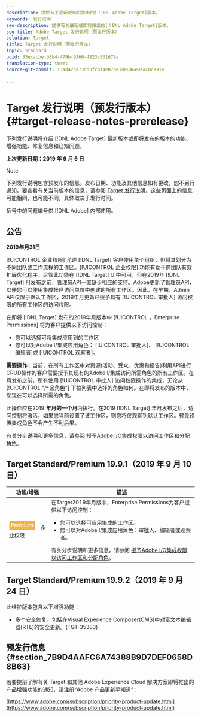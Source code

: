```yaml
---
description: 提供有关最新或即将推出的[！DNL Adobe Target]版本。
keywords: 发行说明
seo-description: 提供有关最新或即将推出的[！DNL Adobe Target]版本。
seo-title: Adobe Target 发行说明（预发行版本）
solution: Target
title: Target 发行说明（预发行版本）
topic: Standard
uuid: 35ecabbe-b8b4-479b-9266-4823c831d79a
translation-type: tm+mt
source-git-commit: 13ad42da73dd3fcbf4e07be1de646e0eac8c991e

---
```



# Target 发行说明（预发行版本）{#target-release-notes-prerelease}

下列发行说明将介绍 [!DNL Adobe Target] 最新版本或即将发布的版本的功能、增强功能、修复信息和已知问题。

**上次更新日期：2019 年 9 月 6 日**

>[!NOTE]
>
>下列发行说明包含预发布的信息。发布日期、功能及其他信息如有更改，恕不另行通知。要查看有关当前版本的信息，请参阅 [Target 发行说明](release-notes.md)。这些页面上的信息可能相同，也可能不同，具体取决于发行时间。
>
>括号中的问题编号供 [!DNL Adobe] 内部使用。

## 公告

**2019年月31日**

[!UICONTROL 企业权限] 允许 [!DNL Target] 客户使用单个组织，但将其划分为不同团队或工作流程的工作区。[!UICONTROL 企业权限] 功能有助于跨团队有效扩展优化程序。尽管此功能在 [!DNL Target] UI中可用，但在2019年 [!DNL Target] 月发布之前，管理员API一直缺少相应的支持。Adobe更新了管理员API，以便您可以使用集成帐户访问单位中创建的所有工作区。因此，在早期，Admin API仅限于默认工作区，2019年月更新已授予具有 [!UICONTROL 审批人] 访问权限的所有工作区的访问权限。

在即将 [!DNL Target] 发布的2019年月版本中 [!UICONTROL ，Enterprise Permissions] 将为客户提供以下访问控制：

* 您可以选择可将集成应用到的工作区
* 您可以对Adobe I/集成应用角色： [!UICONTROL 审批人]、 [!UICONTROL 编辑者]或 [!UICONTROL 观察者]。

**需要操作**：当前，在所有工作区中对资源(活动、受众、优惠和报告)利用API进行CRUD操作的客户需要授予其现有的Adobe I/集成访问所需角色的所有工作区。在月发布之前，所有使用 [!UICONTROL 审批人] 访问权限操作的集成，无论从 [!UICONTROL “产品角色”] 下拉列表中选择的角色如何。在即将发布的版本中，您现在可以选择所需的角色。

此操作应在2019 **年月的一个月**&#x200B;内执行。在2019 [!DNL Target] 年月发布之后，访问控制将激活，如果您当前设置了该工作区，则您将仅观察到默认工作区。预先设置集成角色不会产生不利后果。

有关分步说明和更多信息，请参阅 [授予Adobe I/O集成权限以访问工作区和分配角色](/help/administrating-target/c-user-management/property-channel/configure-adobe-io-integration.md)。

## Target Standard/Premium 19.9.1（2019 年 9 月 10 日） 

| 功能/增强 | 描述 |
| --- | --- |
| ![高级徽章](/help/assets/premium.png) 企业权限 | 在Target2019年月版中，Enterprise Permissions为客户提供以下访问控制：<UL><li>您可以选择可应用集成的工作区。</li><li>您可以对Adobe I/集成应用角色：审批人、编辑者或观察者。</li></ul>有关分步说明和更多信息，请参阅 [授予Adobe I/O集成权限以访问工作区和分配角色](/help/administrating-target/c-user-management/property-channel/configure-adobe-io-integration.md)。 |

## Target Standard/Premium 19.9.2（2019 年 9 月 24 日） 

此维护版本包含以下增强功能：

* 多个安全修复，包括在Visual Experience Composer(CMS)中对富文本编辑器(RTE)的安全更新。(TGT-35383)

## 预发行信息 {#section_7B9D4AAFC6A74388B9D7DEF0658D8B63}

若要提前了解有关 Target 和其他 Adobe Experience Cloud 解决方案即将推出的产品增强功能的通知，请注册“Adobe 产品更新早知道”：

[https://www.adobe.com/subscription/priority-product-update.html](https://www.adobe.com/subscription/priority-product-update.html)
